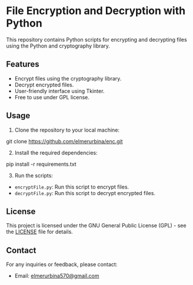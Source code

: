 # File Encryption and Decryption with Python

This repository contains Python scripts for encrypting and decrypting files using the Python and cryptography library.

## Features

- Encrypt files using the cryptography library.
- Decrypt encrypted files.
- User-friendly interface using Tkinter.
- Free to use under GPL license.

## Usage

1. Clone the repository to your local machine:

git clone https://github.com/elmerurbina/enc.git


2. Install the required dependencies:

pip install -r requirements.txt


3. Run the scripts:
- `encryptFile.py`: Run this script to encrypt files.
- `decryptFile.py`: Run this script to decrypt encrypted files.

## License

This project is licensed under the GNU General Public License (GPL) - see the [LICENSE](LICENSE) file for details.

## Contact

For any inquiries or feedback, please contact:
- Email: elmerurbina570@gmail.com

